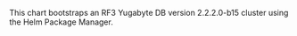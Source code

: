 This chart bootstraps an RF3 Yugabyte DB version 2.2.2.0-b15 cluster using the Helm Package Manager.
